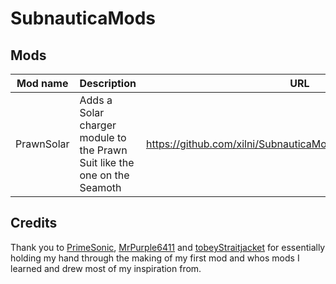 # SubnauticaMods

## Mods

| Mod name   | Description                                                               | URL                                                            |
|------------|---------------------------------------------------------------------------|----------------------------------------------------------------|
| PrawnSolar | Adds a Solar charger module to the Prawn Suit like the one on the Seamoth | https://github.com/xilni/SubnauticaMods/tree/master/PrawnSolar |

## Credits

Thank you to [PrimeSonic](https://github.com/PrimeSonic), [MrPurple6411](https://github.com/MrPurple6411) and [tobeyStraitjacket](https://github.com/tobeyStraitjacket) for essentially holding my hand through the making of my first mod and whos mods I learned and drew most of my inspiration from.
